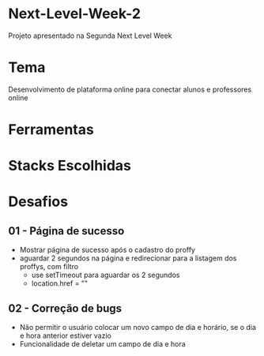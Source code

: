 # Next-Level-Week-2
Projeto apresentado na Segunda Next Level Week

# Tema
Desenvolvimento de plataforma online para conectar alunos e professores online

# Ferramentas

# Stacks Escolhidas



# Desafios

## 01 - Página de sucesso

- Mostrar página de sucesso após o cadastro do proffy
- aguardar 2 segundos na página e redirecionar para a listagem dos proffys, com filtro
    - use setTimeout para aguardar os 2 segundos
    - location.href = ""

## 02 - Correção de bugs

- Não permitir o usuário colocar um novo campo de dia e horário, se o dia e hora anterior estiver vazio
- Funcionalidade de deletar um campo de dia e hora